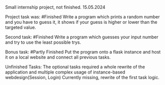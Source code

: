 Small internship project, not finished. 15.05.2024

Project task was: #Finished
Write a program which prints a random number and you have to guess it, it shows if your guess is higher or lower than the targeted value.

Second task: #Finished
Write a program which guesses your input number and try to use the least possible trys.

Bonus task: #Partly Finished
Put the program onto a flask instance and host it on a local website and connect all previous tasks.

Unfinished Tasks:
The optional tasks required a whole rewrite of the application and multiple complex usage of instance-based webdesign(Session, Login)
Currently missing, rewrite of the first task logic.
